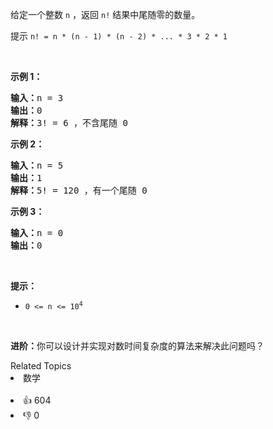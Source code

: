 <p>给定一个整数 <code>n</code> ，返回 <code>n!</code> 结果中尾随零的数量。</p>

<p>提示&nbsp;<code>n! = n * (n - 1) * (n - 2) * ... * 3 * 2 * 1</code></p>

<p>&nbsp;</p>

<p><strong>示例 1：</strong></p>

<pre>
<strong>输入：</strong>n = 3
<strong>输出：</strong>0
<strong>解释：</strong>3! = 6 ，不含尾随 0
</pre>

<p><strong>示例 2：</strong></p>

<pre>
<strong>输入：</strong>n = 5
<strong>输出：</strong>1
<strong>解释：</strong>5! = 120 ，有一个尾随 0
</pre>

<p><strong>示例 3：</strong></p>

<pre>
<strong>输入：</strong>n = 0
<strong>输出：</strong>0
</pre>

<p>&nbsp;</p>

<p><strong>提示：</strong></p>

<ul>
	<li><code>0 &lt;= n &lt;= 10<sup>4</sup></code></li>
</ul>

<p>&nbsp;</p>

<p><b>进阶：</b>你可以设计并实现对数时间复杂度的算法来解决此问题吗？</p>
<div><div>Related Topics</div><div><li>数学</li></div></div><br><div><li>👍 604</li><li>👎 0</li></div>